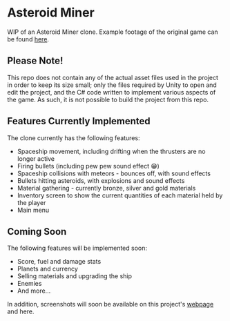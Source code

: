 # Asteroid Miner

WIP of an Asteroid Miner clone. Example footage of the original game can be found [here](https://www.youtube.com/watch?v=v1fseBg0E-g).

## Please Note!
This repo does not contain any of the actual asset files used in the project in order to keep its size small; only the files required by Unity to open and edit the project, and the C# code written to implement various aspects of the game. As such, it is not possible to build the project from this repo.

## Features Currently Implemented
The clone currently has the following features:
- Spaceship movement, including drifting when the thrusters are no longer active
- Firing bullets (including pew pew sound effect :grin:)
- Spaceship collisions with meteors - bounces off, with sound effects
- Bullets hitting asteroids, with explosions and sound effects
- Material gathering - currently bronze, silver and gold materials
- Inventory screen to show the current quantities of each material held by the player
- Main menu

## Coming Soon
The following features will be implemented soon:
- Score, fuel and damage stats
- Planets and currency
- Selling materials and upgrading the ship
- Enemies
- And more...

In addition, screenshots will soon be available on this project's [webpage](https://kaitlenw.github.io/asteroid-miner.html) and here.

